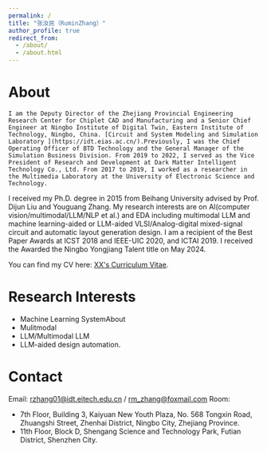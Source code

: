 ```yaml
---
permalink: /
title: "张汝民（RuminZhang）"
author_profile: true
redirect_from: 
  - /about/
  - /about.html
---
```

About
======
    I am the Deputy Director of the Zhejiang Provincial Engineering Research Center for Chiplet CAD and Manufacturing and a Senior Chief Engineer at Ningbo Institute of Digital Twin, Eastern Institute of Technology, Ningbo, China. [Circuit and System Modeling and Simulation Laboratory‌ ](https://idt.eias.ac.cn/).Previously, I was the Chief Operating Officer of BTD Technology and the General Manager of the Simulation Business Division. From 2019 to 2022, I served as the Vice President of Research and Development at Dark Matter Intelligent Technology Co., Ltd. From 2017 to 2019, I worked as a researcher in the Multimedia Laboratory at the University of Electronic Science and Technology.
 I received my Ph.D. degree in 2015 from Beihang University advised by Prof. Dijun Liu and Youguang Zhang. My research interests are on AI(computer vision/multimodal/LLM/NLP et al.) and EDA including multimodal LLM and  machine learning-aided or LLM-aided VLSI/Analog-digital mixed-signal circuit and automatic layout generation design. I am a recipient of the Best Paper Awards at ICST 2018 and IEEE-UIC 2020, and ICTAI 2019. I received the Awarded the Ningbo Yongjiang Talent title on May 2024.

You can find my CV here: [XX's Curriculum Vitae](../assets/Curriculum_Vitae.pdf).

Research Interests
======
* Machine Learning SystemAbout
* Mulitmodal
* LLM/Multimodal LLM
* LLM-aided design automation.

Contact
======
Email: rzhang01@idt.eitech.edu.cn / rm_zhang@foxmail.com
Room:
  * 7th Floor, Building 3, Kaiyuan New Youth Plaza, No. 568 Tongxin Road, Zhuangshi Street, Zhenhai District, Ningbo City, Zhejiang Province.
  * 11th Floor, Block D, Shengang Science and Technology Park, Futian District, Shenzhen City.
